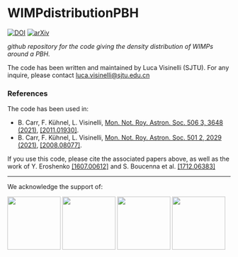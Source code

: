 # WIMPdistributionPBH

[![DOI](https://zenodo.org/badge/DOI/10.1093/mnras/stab1930.svg)](https://doi.org/10.1093/mnras/stab1930) [![arXiv](https://img.shields.io/badge/arXiv-2011.01930-B31B1B)](http://arxiv.org/abs/2011.01930)

*github repository for the code giving the density distribution of WIMPs around a PBH.*

The code has been written and maintained by Luca Visinelli (SJTU). For any inquire, please contact [luca.visinelli@sjtu.edu.cn](mailto:luca.visinelli@sjtu.edu.cn)

### References
The code has been used in:
* B. Carr, F. Kühnel, L. Visinelli, [Mon. Not. Roy. Astron. Soc. 506 3, 3648 (2021)](https://doi.org/10.1093/mnras/stab1930), [[2011.01930]](https://arxiv.org/abs/2011.01930).
* B. Carr, F. Kühnel, L. Visinelli, [Mon. Not. Roy. Astron. Soc. 501 2, 2029 (2021)](https://doi.org/10.1093/mnras/staa3651), [[2008.08077]](https://arxiv.org/abs/2008.08077).

If you use this code, please cite the associated papers above, as well as the work of Y. Eroshenko [[1607.00612]](http://arxiv.org/abs/1607.00612) and S. Boucenna et al. [[1712.06383]](http://arxiv.org/abs/1712.06383)

************************************************************************************************

We acknowledge the support of:

   <a href="http://w3.lnf.infn.it/"><img src="https://www.trust-itservices.com/sites/default/files/images/logo/INFN2.png"
height="120px"></a>
   <a href="https://erc.europa.eu/"><img src="https://erc.europa.eu/sites/default/files/LOGO_ERC.jpg"
height="120px"></a>
   <a href="https://web.infn.it/fellini/"><img src="https://scholarship-positions.com/wp-content/uploads/2018/06/FELLINI-Fellowship.png"
height="120px"></a>
   <a href="https://www.nwo.nl/en"><img src="https://images.squarespace-cdn.com/content/v1/592d67b65016e1bf41b13f96/1496395663632-7ZKH4T7MPTX6EPV1YH92/ke17ZwdGBToddI8pDm48kPALBGyU-J1y7KdYWzUZRhxZw-zPPgdn4jUwVcJE1ZvWQUxwkmyExglNqGp0IvTJZamWLI2zvYWH8K3-s_4yszcp2ryTI0HqTOaaUohrI8PIsV_1YvFREPWlQ7fWmbarGd3mXHtHh4g9cxHFgfMv3ig/nwo-logo.png?format=500w"
height="120px"></a>
